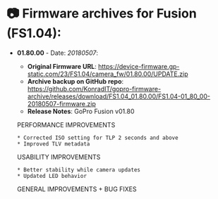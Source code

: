 # 📷 Firmware archives for Fusion (FS1.04):

- **01.80.00** - Date: *20180507*:
	- **Original Firmware URL**: https://device-firmware.gp-static.com/23/FS1.04/camera_fw/01.80.00/UPDATE.zip
	- **Archive backup on GitHub repo**: https://github.com/KonradIT/gopro-firmware-archive/releases/download/FS1.04_01.80.00/FS1.04-01_80_00-20180507-firmware.zip
	- **Release Notes**:
	GoPro Fusion v01.80
	
	PERFORMANCE IMPROVEMENTS
	
	  * Corrected ISO setting for TLP 2 seconds and above
	  * Improved TLV metadata
	
	USABILITY IMPROVEMENTS
	
	  * Better stability while camera updates
	  * Updated LED behavior
	
	GENERAL IMPROVEMENTS + BUG FIXES
	
	
				
